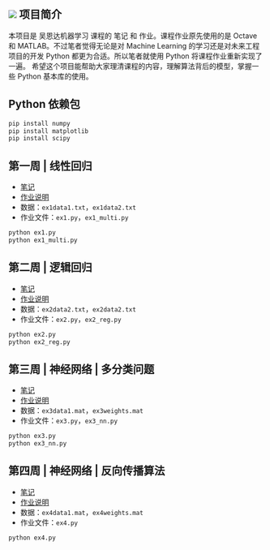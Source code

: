 ![](http://hertzcat.com/2018/03/24/coursera-ml-andrewng-linear-regression/coursera-ml-andrewng-cover.jpeg)
项目简介
------------
本项目是 吴恩达机器学习 课程的 笔记 和 作业。课程作业原先使用的是 Octave 和 MATLAB。不过笔者觉得无论是对 Machine Learning 的学习还是对未来工程项目的开发 Python 都更为合适。所以笔者就使用 Python 将课程作业重新实现了一遍。
希望这个项目能帮助大家理清课程的内容，理解算法背后的模型，掌握一些 Python 基本库的使用。

Python 依赖包
------------
```bash
pip install numpy
pip install matplotlib
pip install scipy
```

第一周 | 线性回归
------------
* [笔记](http://hertzcat.com/2018/03/24/coursera-ml-andrewng-linear-regression/)
* [作业说明](https://github.com/hertzcat/Coursera-ML-AndrewNg-Python/blob/master/ml-ex1/ex1.pdf)
* 数据：`ex1data1.txt`，`ex1data2.txt`
* 作业文件：`ex1.py`，`ex1_multi.py`

```bash
python ex1.py 
python ex1_multi.py 
```

第二周 | 逻辑回归
------------
* [笔记](http://hertzcat.com/2018/03/31/coursera-ml-andrewng-logistic-regression/)
* [作业说明](https://github.com/hertzcat/Coursera-ML-AndrewNg-Python/blob/master/ml-ex2/ex2.pdf)
* 数据：`ex2data2.txt`，`ex2data2.txt`
* 作业文件：`ex2.py`，`ex2_reg.py`

```bash
python ex2.py 
python ex2_reg.py 
```

第三周 | 神经网络 | 多分类问题
------------
* [笔记](http://hertzcat.com/2018/04/07/coursera-ml-andrewng-nn-multi-class/)
* [作业说明](https://github.com/hertzcat/Coursera-Machine-Learning/blob/master/ml-ex3/ex3.pdf)
* 数据：`ex3data1.mat`，`ex3weights.mat`
* 作业文件：`ex3.py`，`ex3_nn.py`

```bash
python ex3.py 
python ex3_nn.py 
```

第四周 | 神经网络 | 反向传播算法
------------
* [笔记](http://hertzcat.com/2018/04/14/coursera-ml-andrewng-nn-back-propagation/)
* [作业说明](https://github.com/hertzcat/Coursera-Machine-Learning/blob/master/ml-ex4/ex4.pdf)
* 数据：`ex4data1.mat`，`ex4weights.mat`
* 作业文件：`ex4.py`

```bash
python ex4.py
```